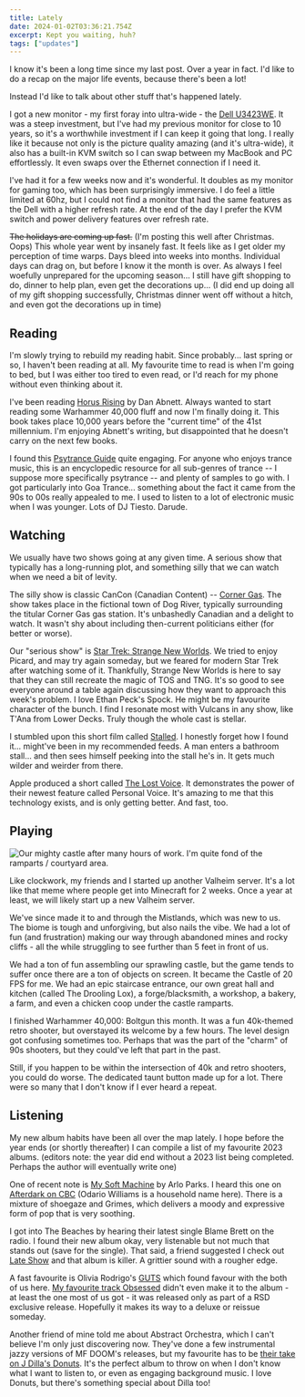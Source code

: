 ```yaml
---
title: Lately
date: 2024-01-02T03:36:21.754Z
excerpt: Kept you waiting, huh?
tags: ["updates"]
---
```


I know it's been a long time since my last post. Over a year in fact. I'd like to do a recap on the major life events, because there's been a lot!

Instead I'd like to talk about other stuff that's happened lately.

I got a new monitor - my first foray into ultra-wide - the [Dell U3423WE](https://www.dell.com/en-ca/shop/dell-ultrasharp-34-curved-usb-c-hub-monitor-u3423we/apd/210-bfou/monitors-monitor-accessories#techspecs_section). It was a steep investment, but I've had my previous monitor for close to 10 years, so it's a worthwhile investment if I can keep it going that long. I really like it because not only is the picture quality amazing (and it's ultra-wide), it also has a built-in KVM switch so I can swap between my MacBook and PC effortlessly. It even swaps over the Ethernet connection if I need it.

I've had it for a few weeks now and it's wonderful. It doubles as my monitor for gaming too, which has been surprisingly immersive. I do feel a little limited at 60hz, but I could not find a monitor that had the same features as the Dell with a higher refresh rate. At the end of the day I prefer the KVM switch and power delivery features over refresh rate.

~~The holidays are coming up fast.~~ (I'm posting this well after Christmas. Oops) This whole year went by insanely fast. It feels like as I get older my perception of time warps. Days bleed into weeks into months. Individual days can drag on, but before I know it the month is over. As always I feel woefully unprepared for the upcoming season... I still have gift shopping to do, dinner to help plan, even get the decorations up... (I did end up doing all of my gift shopping successfully, Christmas dinner went off without a hitch, and even got the decorations up in time)

## Reading

I'm slowly trying to rebuild my reading habit. Since probably... last spring or so, I haven't been reading at all. My favourite time to read is when I'm going to bed, but I was either too tired to even read, or I'd reach for my phone without even thinking about it.

I've been reading [Horus Rising](https://www.blacklibrary.com/the-horus-heresy/novels/horus-rising.html) by Dan Abnett. Always wanted to start reading some Warhammer 40,000 fluff and now I'm finally doing it. This book takes place 10,000 years before the "current time" of the 41st millennium. I'm enjoying Abnett's writing, but disappointed that he doesn't carry on the next few books.

I found this [Psytrance Guide](https://psytranceguide.com) quite engaging. For anyone who enjoys trance music, this is an encyclopedic resource for all sub-genres of trance -- I suppose more specifically psytrance -- and plenty of samples to go with. I got particularly into Goa Trance... something about the fact it came from the 90s to 00s really appealed to me. I used to listen to a lot of electronic music when I was younger. Lots of DJ Tiesto. Darude.

## Watching

We usually have two shows going at any given time. A serious show that typically has a long-running plot, and something silly that we can watch when we need a bit of levity.

The silly show is classic CanCon (Canadian Content) -- [Corner Gas](https://www.cornergas.com/). The show takes place in the fictional town of Dog River, typically surrounding the titular Corner Gas gas station. It's unbashedly Canadian and a delight to watch. It wasn't shy about including then-current politicians either (for better or worse).

Our "serious show" is [Star Trek: Strange New Worlds](https://www.ctv.ca/shows/star-trek-strange-new-worlds). We tried to enjoy Picard, and may try again someday, but we feared for modern Star Trek after watching some of it. Thankfully, Strange New Worlds is here to say that they can still recreate the magic of TOS and TNG. It's so good to see everyone around a table again discussing how they want to approach this week's problem. I love Ethan Peck's Spock. He might be my favourite character of the bunch. I find I resonate most with Vulcans in any show, like T'Ana from Lower Decks. Truly though the whole cast is stellar.

I stumbled upon this short film called [Stalled](https://www.youtube.com/watch?v=7mSH86O2qzA). I honestly forget how I found it... might've been in my recommended feeds. A man enters a bathroom stall... and then sees himself peeking into the stall he's in. It gets much wilder and weirder from there.

Apple produced a short called [The Lost Voice](https://www.youtube.com/watch?v=ra9I0HScTDw&pp=ygUOdGhlIGxvc3Qgdm9pY2U%3D). It demonstrates the power of their newest feature called Personal Voice. It's amazing to me that this technology exists, and is only getting better. And fast, too.

## Playing

![Our mighty castle after many hours of work. I'm quite fond of the ramparts / courtyard area.](/images/2023-11-27-21_41_16-greenshot.png "Our mighty castle after many hours of work. I'm quite fond of the ramparts / courtyard area.")

Like clockwork, my friends and I started up another Valheim server. It's a lot like that meme where people get into Minecraft for 2 weeks. Once a year at least, we will likely start up a new Valheim server.

We've since made it to and through the Mistlands, which was new to us. The biome is tough and unforgiving, but also nails the vibe. We had a lot of fun (and frustration) making our way through abandoned mines and rocky cliffs - all the while struggling to see further than 5 feet in front of us.

We had a ton of fun assembling our sprawling castle, but the game tends to suffer once there are a ton of objects on screen. It became the Castle of 20 FPS for me. We had an epic staircase entrance, our own great hall and kitchen (called The Drooling Lox), a forge/blacksmith, a workshop, a bakery, a farm, and even a chicken coop under the castle ramparts.

I finished Warhammer 40,000: Boltgun this month. It was a fun 40k-themed retro shooter, but overstayed its welcome by a few hours. The level design got confusing sometimes too. Perhaps that was the part of the "charm" of 90s shooters, but they could've left that part in the past.

Still, if you happen to be within the intersection of 40k and retro shooters, you could do worse. The dedicated taunt button made up for a lot. There were so many that I don't know if I ever heard a repeat.

## Listening

My new album habits have been all over the map lately. I hope before the year ends (or shortly thereafter) I can compile a list of my favourite 2023 albums. (editors note: the year did end without a 2023 list being completed. Perhaps the author will eventually write one)

One of recent note is [My Soft Machine](https://album.link/ca/i/1662545566) by Arlo Parks. I heard this one on [Afterdark on CBC](https://www.cbc.ca/listen/live-radio/1-1051-afterdark) (Odario Williams is a household name here). There is a mixture of shoegaze and Grimes, which delivers a moody and expressive form of pop that is very soothing.

I got into The Beaches by hearing their latest single Blame Brett on the radio. I found their new album okay, very listenable but not much that stands out (save for the single). That said, a friend suggested I check out [Late Show](https://album.link/ca/i/1440897088) and that album is killer. A grittier sound with a rougher edge.

A fast favourite is Olivia Rodrigo's [GUTS](https://album.link/ca/i/1694386825) which found favour with the both of us here. [My favourite track Obsessed](https://www.youtube.com/watch?v=PGwzUpVjsZI) didn't even make it to the album - at least the one most of us got - it was released only as part of a RSD exclusive release. Hopefully it makes its way to a deluxe or reissue someday.

Another friend of mine told me about Abstract Orchestra, which I can't believe I'm only just discovering now. They've done a few instrumental jazzy versions of MF DOOM's releases, but my favourite has to be [their take on J Dilla's Donuts](https://album.link/ca/i/1238569093). It's the perfect album to throw on when I don't know what I want to listen to, or even as engaging background music. I love Donuts, but there's something special about Dilla too!

